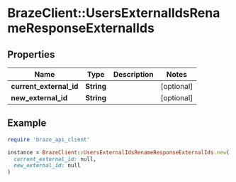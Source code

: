 # BrazeClient::UsersExternalIdsRenameResponseExternalIds

## Properties

| Name | Type | Description | Notes |
| ---- | ---- | ----------- | ----- |
| **current_external_id** | **String** |  | [optional] |
| **new_external_id** | **String** |  | [optional] |

## Example

```ruby
require 'braze_api_client'

instance = BrazeClient::UsersExternalIdsRenameResponseExternalIds.new(
  current_external_id: null,
  new_external_id: null
)
```

